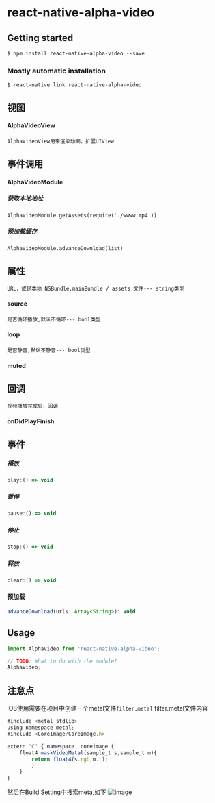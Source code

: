 # react-native-alpha-video

## Getting started

`$ npm install react-native-alpha-video --save`

### Mostly automatic installation

`$ react-native link react-native-alpha-video`

## 视图
#### AlphaVideoView
`AlphaVideoView用来渲染动画，扩展UIView`

## 事件调用
#### AlphaVideoModule
##### 获取本地地址
`AlphaVideoModule.getAssets(require('./wwww.mp4'))`

##### 预加载缓存
`AlphaVideoModule.advanceDownload(list)`
## 属性
`URL，或是本地 NSBundle.mainBundle / assets 文件--- string类型`
#### source
`是否循环播放,默认不循环--- bool类型`
#### loop
`是否静音,默认不静音--- bool类型`
#### muted
## 回调
`视频播放完成后，回调`
#### onDidPlayFinish
## 事件
##### 播放
```javascript
play:() => void
```
##### 暂停
```javascript
pause:() => void
```
##### 停止
```javascript
stop:() => void
```
##### 释放
```javascript
clear:() => void
```
#### 预加载
```javascript
advanceDownload(urls: Array<String>): void
```

## Usage
```javascript
import AlphaVideo from 'react-native-alpha-video';

// TODO: What to do with the module?
AlphaVideo;
```
## 注意点
iOS使用需要在项目中创建一个metal文件`filter.metal`
filter.metal文件内容
```javascript
#include <metal_stdlib>
using namespace metal;
#include <CoreImage/CoreImage.h>

extern "C" { namespace  coreimage {
    float4 maskVideoMetal(sample_t s,sample_t m){
        return float4(s.rgb,m.r);
        }
    }
}

```
然后在Build Setting中搜索meta,如下
![image](https://gitee.com/JedShi/asstes-clone/raw/master/pic/image.png)